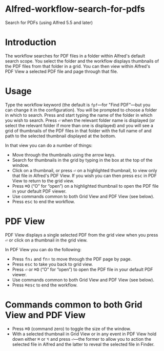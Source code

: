 # Alfred-workflow-search-for-pdfs
Search for PDFs (using Alfred 5.5 and later)

# Introduction

The workflow searches for PDF files in a folder within Alfred's default search scope. You select the folder and the workflow displays thumbnails of the PDF files from that folder in a grid. You can then view within Alfred's PDF View a selected PDF file and page through that file.

# Usage

Type the workflow keyword (the default is `fpf`—for "Find PDF"—but you can change it in the configuration). You will be prompted to choose a folder in which to search. Press <kbd><space></kbd> and start typing the name of the folder in which you wish to search. Press <kbd>⏎</kbd> when the relevant folder name is displayed (or select the relevant folder if more than one is displayed) and you will see a grid of thumbnails of the PDF files in that folder with the full name of and path to the selected thumbnail displayed at the bottom.

In that view you can do a number of things:
- Move through the thumbnails using the arrow keys.
- Search for thumbnails in the grid by typing in the box at the top of the window.
- Click on a thumbnail, or press <kbd>⏎</kbd> on a highlighted thumbnail, to view only that file in Alfred's PDF View. If you wish you can then press <kbd>esc</kbd> in PDF View to return to the grid view.
- Press <kbd>⌘</kbd><kbd>O</kbd> (“O” for “open”) on a highlighted thumbnail to open the PDF file in your default PDF viewer.
- Use commands common to both Grid View and PDF View (see below).
- Press <kbd>esc</kbd> to end the workflow.

# PDF View

PDF View displays a single selected PDF from the grid view when you press <kbd>⏎</kbd> or click on a thumbnail in the grid view.

In PDF View you can do the following:
- Press <kbd>fn</kbd><kbd>↓</kbd> and <kbd>fn</kbd><kbd>↑</kbd> to move through the PDF page by page.
- Press <kbd>esc</kbd> to take you back to grid view.
- Press <kbd>⏎</kbd> or <kbd>⌘</kbd><kbd>O</kbd> (“O” for “open”) to open the PDF file in your default PDF viewer.
- Use commands common to both Grid View and PDF View (see below).
- Press <kbd>⌘</kbd><kbd>esc</kbd> to end the workflow.

# Commands common to both Grid View and PDF View
- Press <kbd>⌘</kbd><kbd>0</kbd> (command zero) to toggle the size of the window.
- With a selected thumbnail in Grid View or in any event in PDF View hold down either <kbd>⌘</kbd> or <kbd>⌥</kbd> and press <kbd>⏎</kbd>—the former to allow you to action the selected file in Alfred and the latter to reveal the selected file in Finder.
